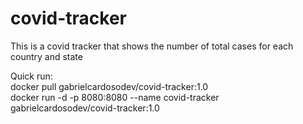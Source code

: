 # covid-tracker
 This is a covid tracker that shows the number of total cases for each country and state

Quick run: <br />
docker pull gabrielcardosodev/covid-tracker:1.0 <br />
docker run -d -p 8080:8080 --name covid-tracker gabrielcardosodev/covid-tracker:1.0 <br />
